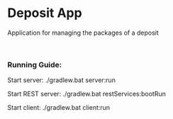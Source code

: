 <h1> Deposit App </h1>
<p> Application for managing the packages of a deposit </p>

<br>

<h3> Running Guide: </h3>
<p> Start server: ./gradlew.bat server:run </p>
<p> Start REST server: ./gradlew.bat restServices:bootRun </p>
<p> Start client: ./gradlew.bat client:run </p>
